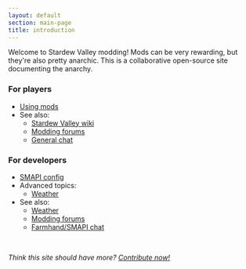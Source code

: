 ```yaml
---
layout: default
section: main-page
title: introduction
---
```


Welcome to Stardew Valley modding! Mods can be very rewarding, but they're also pretty anarchic.
This is a collaborative open-source site documenting the anarchy.

<div class="playerbox">
    <h3>For players</h3>
    <ul>
        <li><a href="guides/using-mods">Using mods</a></li>
        <li>See also:<ul>
            <li><a href="http://stardewvalleywiki.com/">Stardew Valley wiki</a></li>
            <li><a href="http://community.playstarbound.com/forums/mods.215/">Modding forums</a></li>
            <li><a href="https://discord.gg/KCJHWhX">General chat</a></li>
        </ul></li>
    </ul>
</div>
<div class="devbox">
    <h3>For developers</h3>
    <ul>
        <li><a href="guides/smapi-config">SMAPI config</a></li>
        <li>Advanced topics:<ul>
            <li><a href="guides/weather">Weather</a></li>
        </ul></li>
        <li>See also:<ul>
            <li><a href="guides/weather">Weather</a></li>
            <li><a href="http://community.playstarbound.com/forums/mods.215/">Modding forums</a></li>
            <li><a href="https://discordapp.com/invite/0t3fh2xhHVc6Vdyx">Farmhand/SMAPI chat</a></li>
        </ul></li>
    </ul>
</div>
<br clear="all" />

_Think this site should have more? [Contribute now!](https://github.com/canimod/canimod.github.io#readme)_
